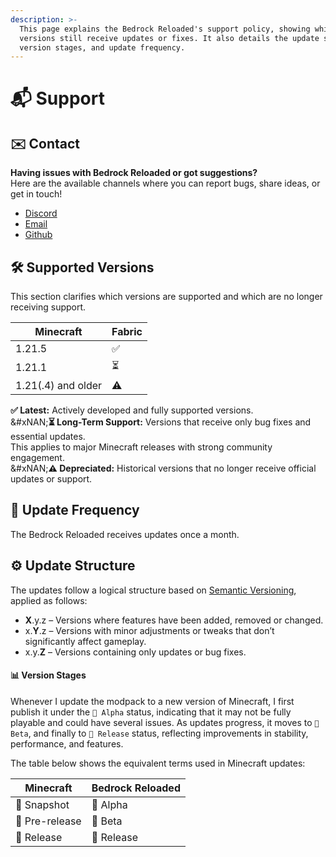 ```yaml
---
description: >-
  This page explains the Bedrock Reloaded's support policy, showing which
  versions still receive updates or fixes. It also details the update structure,
  version stages, and update frequency.
---
```


# 📬 Support

## ✉️ Contact

**Having issues with Bedrock Reloaded or got suggestions?**\
Here are the available channels where you can report bugs, share ideas, or get in touch!

* [Discord](https://discord.gg/XGGtydHrSb)
* [Email](mailto:falecomsirio@proton.me)
* [Github](https://github.com/seriousfreezing/BedrockReloaded/issues)

## 🛠️ Supported Versions

This section clarifies which versions are supported and which are no longer receiving support.

| Minecraft          | Fabric |
| ------------------ | ------ |
| 1.21.5             | ✅      |
| 1.21.1             | ⏳      |
| 1.21(.4) and older | ⚠️     |

**✅ Latest:** Actively developed and fully supported versions.\
&#xNAN;**⏳ Long-Term Support:** Versions that receive only bug fixes and essential updates.\
This applies to major Minecraft releases with strong community engagement.\
&#xNAN;**⚠️ Depreciated:** Historical versions that no longer receive official updates or support.

## 🔄 Update Frequency

The Bedrock Reloaded receives updates once a month.

## ⚙️ Update Structure

The updates follow a logical structure based on [Semantic Versioning](https://semver.org/), applied as follows:

* **X**.y.z – Versions where features have been added, removed or changed.
* x.**Y**.z – Versions with minor adjustments or tweaks that don’t significantly affect gameplay.
* x.y.**Z** – Versions containing only updates or bug fixes.

#### 📊 Version Stages

Whenever I update the modpack to a new version of Minecraft, I first publish it under the `🧪 Alpha` status, indicating that it may not be fully playable and could have several issues. As updates progress, it moves to `🔧 Beta`, and finally to `🚀 Release` status, reflecting improvements in stability, performance, and features.

The table below shows the equivalent terms used in Minecraft updates:

| Minecraft      | Bedrock Reloaded |
| -------------- | ---------------- |
| 🧪 Snapshot    | 🧪 Alpha         |
| 🔧 Pre-release | 🔧 Beta          |
| 🚀 Release     | 🚀 Release       |

